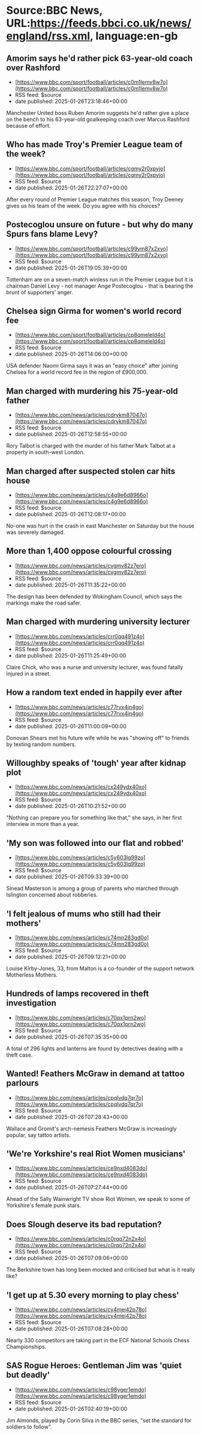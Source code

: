 # Source:BBC News, URL:https://feeds.bbci.co.uk/news/england/rss.xml, language:en-gb

## Amorim says he'd rather pick 63-year-old coach over Rashford
 - [https://www.bbc.com/sport/football/articles/c0m1lemv8w7o](https://www.bbc.com/sport/football/articles/c0m1lemv8w7o)
 - RSS feed: $source
 - date published: 2025-01-26T23:18:46+00:00

Manchester United boss Ruben Amorim suggests he'd rather give a place on the bench to his 63-year-old goalkeeping coach over Marcus Rashford because of effort.

## Who has made Troy's Premier League team of the week?
 - [https://www.bbc.com/sport/football/articles/cgmy2r0xpvjo](https://www.bbc.com/sport/football/articles/cgmy2r0xpvjo)
 - RSS feed: $source
 - date published: 2025-01-26T22:27:07+00:00

After every round of Premier League matches this season, Troy Deeney gives us his team of the week. Do you agree with his choices?

## Postecoglou unsure on future - but why do many Spurs fans blame Levy?
 - [https://www.bbc.com/sport/football/articles/c99ym87x2xyo](https://www.bbc.com/sport/football/articles/c99ym87x2xyo)
 - RSS feed: $source
 - date published: 2025-01-26T19:05:39+00:00

Tottenham are on a seven-match winless run in the Premier League but it is chairman Daniel Levy - not manager Ange Postecoglou - that is bearing the brunt of supporters' anger.

## Chelsea sign Girma for women's world record fee
 - [https://www.bbc.com/sport/football/articles/cp8qmeleld4o](https://www.bbc.com/sport/football/articles/cp8qmeleld4o)
 - RSS feed: $source
 - date published: 2025-01-26T14:06:00+00:00

USA defender Naomi Girma says it was an "easy choice" after joining Chelsea for a world record fee in the region of £900,000.

## Man charged with murdering his 75-year-old father
 - [https://www.bbc.com/news/articles/cdrykm87047o](https://www.bbc.com/news/articles/cdrykm87047o)
 - RSS feed: $source
 - date published: 2025-01-26T12:58:55+00:00

Rory Talbot is charged with the murder of his father Mark Talbot at a property in south-west London.

## Man charged after suspected stolen car hits house
 - [https://www.bbc.com/news/articles/c4g9e6d8966o](https://www.bbc.com/news/articles/c4g9e6d8966o)
 - RSS feed: $source
 - date published: 2025-01-26T12:08:17+00:00

No-one was hurt in the crash in east Manchester on Saturday but the house was severely damaged.

## More than 1,400 oppose colourful crossing
 - [https://www.bbc.com/news/articles/cvgmv82z7ero](https://www.bbc.com/news/articles/cvgmv82z7ero)
 - RSS feed: $source
 - date published: 2025-01-26T11:35:22+00:00

The design has been defended by Wokingham Council, which says the markings make the road safer.

## Man charged with murdering university lecturer
 - [https://www.bbc.com/news/articles/crr0qq491z4o](https://www.bbc.com/news/articles/crr0qq491z4o)
 - RSS feed: $source
 - date published: 2025-01-26T11:25:49+00:00

Claire Chick, who was a nurse and university lecturer, was found fatally injured in a street.

## How a random text ended in happily ever after
 - [https://www.bbc.com/news/articles/c77rvx4jn4go](https://www.bbc.com/news/articles/c77rvx4jn4go)
 - RSS feed: $source
 - date published: 2025-01-26T11:00:09+00:00

Donovan Shears met his future wife while he was "showing off" to friends by texting random numbers.

## Willoughby speaks of 'tough' year after kidnap plot
 - [https://www.bbc.com/news/articles/cx249ydx40xo](https://www.bbc.com/news/articles/cx249ydx40xo)
 - RSS feed: $source
 - date published: 2025-01-26T10:21:52+00:00

"Nothing can prepare you for something like that," she says, in her first interview in more than a year.

## 'My son was followed into our flat and robbed'
 - [https://www.bbc.com/news/articles/c5y603lg99zo](https://www.bbc.com/news/articles/c5y603lg99zo)
 - RSS feed: $source
 - date published: 2025-01-26T09:33:39+00:00

Sinead Masterson is among a group of parents who marched through Islington concerned about robberies.

## 'I felt jealous of mums who still had their mothers'
 - [https://www.bbc.com/news/articles/c74mn283gd0o](https://www.bbc.com/news/articles/c74mn283gd0o)
 - RSS feed: $source
 - date published: 2025-01-26T09:12:21+00:00

Louise Kirby-Jones, 33, from Malton is a co-founder of the support network Motherless Mothers.

## Hundreds of lamps recovered in theft investigation
 - [https://www.bbc.com/news/articles/c70qx1prn2wo](https://www.bbc.com/news/articles/c70qx1prn2wo)
 - RSS feed: $source
 - date published: 2025-01-26T07:35:35+00:00

A total of 296 lights and lanterns are found by detectives dealing with a theft case.

## Wanted! Feathers McGraw in demand at tattoo parlours
 - [https://www.bbc.com/news/articles/cpqlvdq7qr7o](https://www.bbc.com/news/articles/cpqlvdq7qr7o)
 - RSS feed: $source
 - date published: 2025-01-26T07:28:43+00:00

Wallace and Gromit's arch-nemesis Feathers McGraw is increasingly popular, say tattoo artists.

## 'We're Yorkshire's real Riot Women musicians'
 - [https://www.bbc.com/news/articles/ce9nxd4083do](https://www.bbc.com/news/articles/ce9nxd4083do)
 - RSS feed: $source
 - date published: 2025-01-26T07:27:44+00:00

Ahead of the Sally Wainwright TV show Riot Women, we speak to some of Yorkshire's female punk stars.

## Does Slough deserve its bad reputation?
 - [https://www.bbc.com/news/articles/c0rqq72n2x4o](https://www.bbc.com/news/articles/c0rqq72n2x4o)
 - RSS feed: $source
 - date published: 2025-01-26T07:09:06+00:00

The Berkshire town has long been mocked and criticised but what is it really like?

## 'I get up at 5.30 every morning to play chess'
 - [https://www.bbc.com/news/articles/cy4mej42p78o](https://www.bbc.com/news/articles/cy4mej42p78o)
 - RSS feed: $source
 - date published: 2025-01-26T07:08:28+00:00

Nearly 330 competitors are taking part in the ECF National Schools Chess Championships.

## SAS Rogue Heroes: Gentleman Jim was 'quiet but deadly'
 - [https://www.bbc.com/news/articles/c98yger1emdo](https://www.bbc.com/news/articles/c98yger1emdo)
 - RSS feed: $source
 - date published: 2025-01-26T02:40:19+00:00

Jim Almonds, played by Corin Silva in the BBC series, "set the standard for soldiers to follow".

